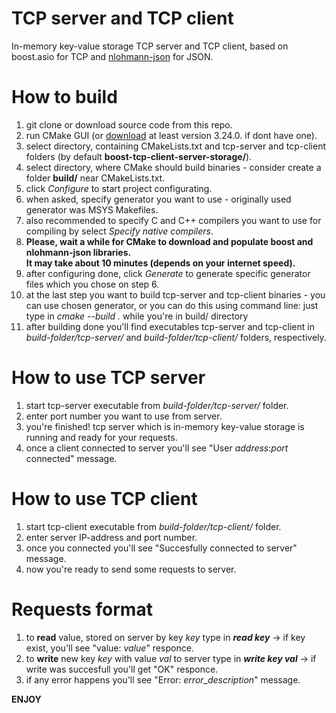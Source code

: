 # TCP server and TCP client
In-memory key-value storage TCP server and TCP client, based on boost.asio for TCP and [nlohmann-json](https://github.com/nlohmann/json) for JSON.

# How to build
1. git clone or download source code from this repo.
2. run CMake GUI (or [download](https://cmake.org/download/) at least version 3.24.0. if dont have one).
3. select directory, containing CMakeLists.txt and tcp-server and tcp-client folders (by default **boost-tcp-client-server-storage/**).
4. select directory, where CMake should build binaries - consider create a folder **build/** near CMakeLists.txt.
5. click *Configure* to start project configurating.
6. when asked, specify generator you want to use - originally used generator was MSYS Makefiles.
7. also recommended to specify C and C++ compilers you want to use for compiling by select *Specify native compilers*.
8. **Please, wait a while for CMake to download and populate boost and nlohmann-json libraries. <br/>
   It may take about 10 minutes (depends on your internet speed).**
9. after configuring done, click *Generate* to generate specific generator files which you chose on step 6.
10. at the last step you want to build tcp-server and tcp-client binaries - you can use chosen generator, or you can do this using command line: just type in *cmake --build .* while you're in build/ directory
11. after building done you'll find executables tcp-server and tcp-client in *build-folder/tcp-server/* and *build-folder/tcp-client/* folders, respectively. 

# How to use TCP server
1. start tcp-server executable from *build-folder/tcp-server/* folder.
2. enter port number you want to use from server.
3. you're finished! tcp server which is in-memory key-value storage is running and ready for your requests.
4. once a client connected to server you'll see "User _address_:_port_ connected" message.

# How to use TCP client
1. start tcp-client executable from *build-folder/tcp-client/* folder.
2. enter server IP-address and port number.
3. once you connected you'll see "Succesfully connected to server" message.
3. now you're ready to send some requests to server.

# Requests format
1. to **read** value, stored on server by key _key_ type in ***read _key_*** -> if key exist, you'll see "value: *_value_*" responce.
2. to **write** new key _key_ with value _val_ to server type in ***write _key_ _val_*** -> if write was succesfull you'll get "OK" responce.
3. if any error happens you'll see "Error: _error_description_" message.

**ENJOY**
